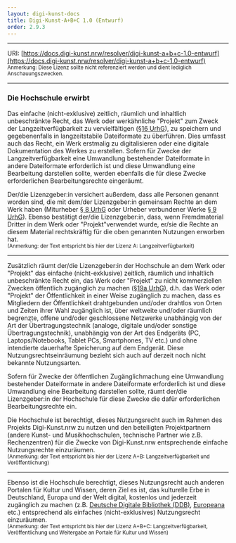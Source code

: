 ```yaml
---
layout: digi-kunst-docs
title: Digi-Kunst-A+B+C 1.0 (Entwurf)
order: 2.9.3
---
```


----

URI: [https://docs.digi-kunst.nrw/resolver/digi-kunst-a+b+c-1.0-entwurf](https://docs.digi-kunst.nrw/resolver/digi-kunst-a+b+c-1.0-entwurf)  
<sub>Anmerkung: Diese Lizenz sollte nicht referenziert werden und dient lediglich Anschauungszwecken.</sub>

----

### Die Hochschule erwirbt

Das einfache (nicht-exklusive) zeitlich, räumlich und inhaltlich unbeschränkte Recht, das Werk oder werkähnliche "Projekt" zum Zweck der Langzeitverfügbarkeit zu vervielfältigen ([§16 UrhG](https://www.gesetze-im-internet.de/urhg/__16.html)), zu speichern und gegebenenfalls in langzeitstabile Dateiformate zu überführen. Dies umfasst auch das Recht, ein Werk erstmalig zu digitalisieren oder eine digitale Dokumentation des Werkes zu erstellen. Sofern für Zwecke der Langzeitverfügbarkeit eine Umwandlung bestehender Dateiformate in andere Dateiformate erforderlich ist und diese Umwandlung eine Bearbeitung darstellen sollte, werden ebenfalls die für diese Zwecke erforderlichen Bearbeitungsrechte eingeräumt. 

Der/die Lizenzgeber:in versichert außerdem, dass alle Personen genannt worden sind, die mit dem/der Lizenzgeber:in gemeinsam Rechte an dem Werk haben (Miturheber [§ 8 UrhG](https://www.gesetze-im-internet.de/urhg/__8.html) oder Urheber verbundener Werke [§ 9 UrhG](https://www.gesetze-im-internet.de/urhg/__9.html)). Ebenso bestätigt der/die Lizenzgeber:in, dass, wenn Fremdmaterial Dritter in dem Werk oder "Projekt"verwendet wurde, er/sie die Rechte an diesem Material rechtskräftig für die oben genannten Nutzungen erworben hat.\
<sub>(Anmerkung: der Text entspricht bis hier der Lizenz A: Langzeitverfügbarkeit)</sub>

----

Zusätzlich räumt der/die Lizenzgeber:in der Hochschule an dem Werk oder "Projekt" das einfache (nicht-exklusive) zeitlich, räumlich und inhaltlich unbeschränkte Recht ein, das Werk oder "Projekt" zu nicht kommerziellen Zwecken öffentlich zugänglich zu machen ([§19a UrhG](https://www.gesetze-im-internet.de/urhg/__19a.html)), d.h. das Werk oder "Projekt" der Öffentlichkeit in einer Weise zugänglich zu machen, dass es Mitgliedern der Öffentlichkeit drahtgebunden und/oder drahtlos von Orten und Zeiten ihrer Wahl zugänglich ist, über weltweite und/oder räumlich begrenzte, offene und/oder geschlossene Netzwerke unabhängig von der Art der Übertragungstechnik (analoge, digitale und/oder sonstige Übertragungstechnik), unabhängig von der Art des Endgeräts (PC, Laptops/Notebooks, Tablet PCs, Smartphones, TV etc.) und ohne intendierte dauerhafte Speicherung auf dem Endgerät. Diese Nutzungsrechtseinräumung bezieht sich auch auf derzeit noch nicht bekannte Nutzungsarten.

Sofern für Zwecke der öffentlichen Zugänglichmachung eine Umwandlung bestehender Dateiformate in andere Dateiformate erforderlich ist und diese Umwandlung eine Bearbeitung darstellen sollte, räumt der/die Lizenzgeber:in der Hochschule für diese Zwecke die dafür erforderlichen Bearbeitungsrechte ein.

Die Hochschule ist berechtigt, dieses Nutzungsrecht auch im Rahmen des Projekts Digi-Kunst.nrw zu nutzen und den beteiligten Projektpartnern (andere Kunst- und Musikhochschulen, technische Partner wie z.B. Rechenzentren) für die Zwecke von Digi-Kunst.nrw entsprechende einfache Nutzungsrechte einzuräumen. \
<sub>(Anmerkung: der Text entspricht bis hier der Lizenz A+B: Langzeitverfügbarkeit und Veröffentlichung)</sub>

----

Ebenso ist die Hochschule berechtigt, dieses Nutzungsrecht auch anderen Portalen für Kultur und Wissen, deren Ziel es ist, das kulturelle Erbe in Deutschland, Europa und der Welt digital, kostenlos und jederzeit zugänglich zu machen (z.B. [Deutsche Digitale Bibliothek (DDB)](https://www.deutsche-digitale-bibliothek.de/), [Europeana](https://www.europeana.eu/) etc.) entsprechend als einfaches (nicht-exklusives) Nutzungsrecht einzuräumen.\
<sub>(Anmerkung: der Text entspricht bis hier der Lizenz A+B+C: Langzeitverfügbarkeit, Veröffentlichung und Weitergabe an Portale für Kultur und Wissen)</sub>
